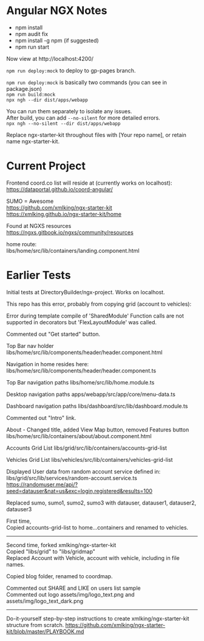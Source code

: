 # Angular NGX Notes

- npm install
- npm audit fix
- npm install -g npm (if suggested)
- npm run start

Now view at http://localhost:4200/

`npm run deploy:mock` to deploy to gp-pages branch.

`npm run deploy:mock` is basically two commands (you can see in package.json)  
`npm run build:mock`  
`npx ngh --dir dist/apps/webapp`  

You can run them separately to isolate any issues.  
After build, you can add `--no-silent` for more detailed errors.  
`npx ngh --no-silent --dir dist/apps/webapp`

Replace ngx-starter-kit throughout files with [Your repo name], or retain name ngx-starter-kit.

# Current Project

Frontend coord.co list will reside at (currently works on localhost):  
https://dataportal.github.io/coord-angular/

SUMO = Awesome  
https://github.com/xmlking/ngx-starter-kit  
https://xmlking.github.io/ngx-starter-kit/home  

Found at NGXS resources  
https://ngxs.gitbook.io/ngxs/community/resources

home route:  
libs/home/src/lib/containers/landing.component.html

# Earlier Tests

Initial tests at DirectoryBuilder/ngx-project.
Works on localhost.

This repo has this error, probably from copying grid (account to vehicles):

Error during template compile of 'SharedModule'
  Function calls are not supported in decorators but 'FlexLayoutModule' was called.

Commented out "Get started" button.


Top Bar nav holder
libs/home/src/lib/components/header/header.component.html

Navigation in home resides here:
libs/home/src/lib/components/header/header.component.ts


Top Bar navigation paths
libs/home/src/lib/home.module.ts

Desktop navigation paths
apps/webapp/src/app/core/menu-data.ts

Dashboard navigation paths
libs/dashboard/src/lib/dashboard.module.ts


Commented out "Intro" link.

About - Changed title, added View Map button, removed Features button
libs/home/src/lib/containers/about/about.component.html


Accounts Grid List
libs/grid/src/lib/containers/accounts-grid-list

Vehicles Grid List
libs/vehicles/src/lib/containers/vehicles-grid-list


Displayed User data from random account service defined in:
libs/grid/src/lib/services/random-account.service.ts
https://randomuser.me/api/?seed=datauser&nat=us&exc=login,registered&results=100

Replaced sumo, sumo1, sumo2, sumo3 with datauser, datauser1, datauser2, datauser3

First time,  
Copied accounts-grid-list to home...containers and renamed to vehicles.

-----
Second time, forked xmlking/ngx-starter-kit  
Copied "libs/grid" to "libs/gridmap"  
Replaced Account with Vehicle, account with vehicle, including in file names.

Copied blog folder, renamed to coordmap.

Commented out SHARE and LIKE on users list sample  
Commented out logo assets/img/logo_text.png and assets/img/logo_text_dark.png

-----
Do-it-yourself step-by-step instructions to create xmlking/ngx-starter-kit structure from scratch.
https://github.com/xmlking/ngx-starter-kit/blob/master/PLAYBOOK.md
